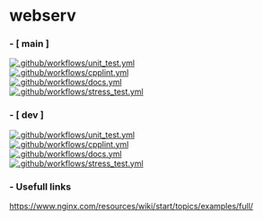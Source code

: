 # webserv

### - [ main ]

[![.github/workflows/unit_test.yml](https://github.com/c3b5aw/webserv/actions/workflows/unit_test.yml/badge.svg?branch=main)](https://github.com/c3b5aw/webserv/actions/workflows/unit_test.yml) <br />
[![.github/workflows/cpplint.yml](https://github.com/c3b5aw/webserv/actions/workflows/cpplint.yml/badge.svg?branch=main)](https://github.com/c3b5aw/webserv/actions/workflows/cpplint.yml) <br />
[![.github/workflows/docs.yml](https://github.com/c3b5aw/webserv/actions/workflows/docs.yml/badge.svg?branch=main)](https://github.com/c3b5aw/webserv/actions/workflows/docs.yml) <br />
[![.github/workflows/stress_test.yml](https://github.com/c3b5aw/webserv/actions/workflows/stress_test.yml/badge.svg?branch=main)](https://github.com/c3b5aw/webserv/actions/workflows/stress_test.yml) <br />

### - [ dev ]

[![.github/workflows/unit_test.yml](https://github.com/c3b5aw/webserv/actions/workflows/unit_test.yml/badge.svg?branch=dev)](https://github.com/c3b5aw/webserv/actions/workflows/unit_test.yml) <br />
[![.github/workflows/cpplint.yml](https://github.com/c3b5aw/webserv/actions/workflows/cpplint.yml/badge.svg?branch=dev)](https://github.com/c3b5aw/webserv/actions/workflows/cpplint.yml) <br />
[![.github/workflows/docs.yml](https://github.com/c3b5aw/webserv/actions/workflows/docs.yml/badge.svg?branch=dev)](https://github.com/c3b5aw/webserv/actions/workflows/docs.yml) <br />
[![.github/workflows/stress_test.yml](https://github.com/c3b5aw/webserv/actions/workflows/stress_test.yml/badge.svg?branch=dev)](https://github.com/c3b5aw/webserv/actions/workflows/stress_test.yml) <br />

### - Usefull links

https://www.nginx.com/resources/wiki/start/topics/examples/full/
